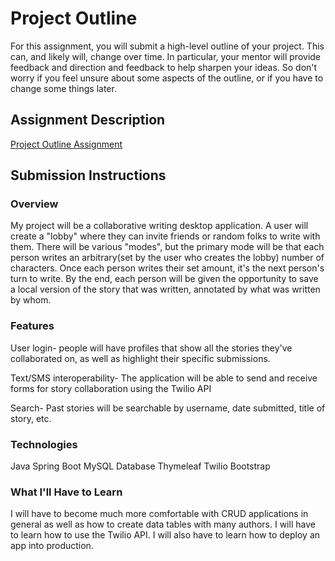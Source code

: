 # Project Outline
For this assignment, you will submit a high-level outline of your project. This can, and likely will, change over time. In particular, your mentor will provide feedback and direction and feedback to help sharpen your ideas. So don't worry if you feel unsure about some aspects of the outline, or if you have to change some things later.

## Assignment Description
[Project Outline Assignment](https://education.launchcode.org/liftoff/assignments/project-outline/)

## Submission Instructions

### Overview
My project will be a collaborative writing desktop application. A user will create a "lobby" where they can invite friends or random folks to write with them. There will be various "modes", but the primary mode will be that each person writes an arbitrary(set by the user who creates the lobby) number of characters. Once each person writes their set amount, it's the next person's turn to write. By the end, each person will be given the opportunity to save a local version of the story that was written, annotated by what was written by whom.
    
### Features
User login- people will have profiles that show all the stories they've collaborated on, as well as highlight their specific submissions.

Text/SMS interoperability- The application will be able to send and receive forms for story collaboration using the Twilio API

Search- Past stories will be searchable by username, date submitted, title of story, etc.



### Technologies
Java
Spring Boot
MySQL Database
Thymeleaf
Twilio
Bootstrap

### What I'll Have to Learn
I will have to become much more comfortable with CRUD applications in general as well as how to create data tables with many authors. I will have to learn how to use the Twilio API. I will also have to learn how to deploy an app into production.